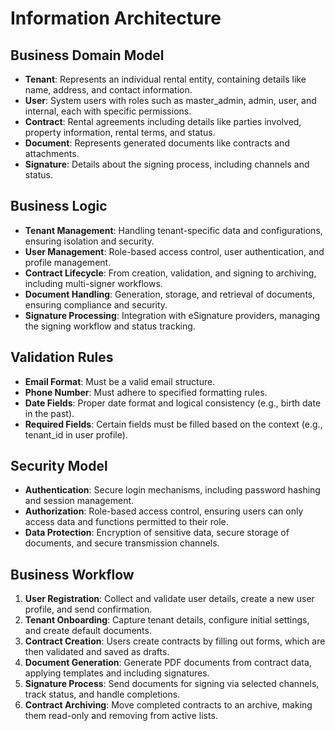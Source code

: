 # Information Architecture

## Business Domain Model

- **Tenant**: Represents an individual rental entity, containing details like name, address, and contact information.
- **User**: System users with roles such as master_admin, admin, user, and internal, each with specific permissions.
- **Contract**: Rental agreements including details like parties involved, property information, rental terms, and status.
- **Document**: Represents generated documents like contracts and attachments.
- **Signature**: Details about the signing process, including channels and status.

## Business Logic

- **Tenant Management**: Handling tenant-specific data and configurations, ensuring isolation and security.
- **User Management**: Role-based access control, user authentication, and profile management.
- **Contract Lifecycle**: From creation, validation, and signing to archiving, including multi-signer workflows.
- **Document Handling**: Generation, storage, and retrieval of documents, ensuring compliance and security.
- **Signature Processing**: Integration with eSignature providers, managing the signing workflow and status tracking.

## Validation Rules

- **Email Format**: Must be a valid email structure.
- **Phone Number**: Must adhere to specified formatting rules.
- **Date Fields**: Proper date format and logical consistency (e.g., birth date in the past).
- **Required Fields**: Certain fields must be filled based on the context (e.g., tenant_id in user profile).

## Security Model

- **Authentication**: Secure login mechanisms, including password hashing and session management.
- **Authorization**: Role-based access control, ensuring users can only access data and functions permitted to their role.
- **Data Protection**: Encryption of sensitive data, secure storage of documents, and secure transmission channels.

## Business Workflow

1. **User Registration**: Collect and validate user details, create a new user profile, and send confirmation.
2. **Tenant Onboarding**: Capture tenant details, configure initial settings, and create default documents.
3. **Contract Creation**: Users create contracts by filling out forms, which are then validated and saved as drafts.
4. **Document Generation**: Generate PDF documents from contract data, applying templates and including signatures.
5. **Signature Process**: Send documents for signing via selected channels, track status, and handle completions.
6. **Contract Archiving**: Move completed contracts to an archive, making them read-only and removing from active lists.

<!-- Database schema moved to software_architecture.md for consolidation -->